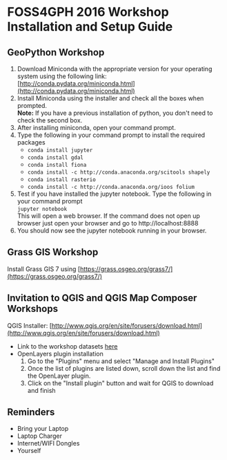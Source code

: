 # FOSS4GPH 2016 Workshop Installation and Setup Guide

## GeoPython Workshop
1. Download Miniconda with the appropriate version for your operating system using the following link: [http://conda.pydata.org/miniconda.html](http://conda.pydata.org/miniconda.html)
2. Install Miniconda using the installer and check all the boxes when prompted. <br />
   **Note:** If you have a previous installation of python, you don't need to check the second box.
3. After installing miniconda, open your command prompt.
4. Type the following in your command prompt to install the required packages<br />
   - `conda install jupyter`
   - `conda install gdal`
   - `conda install fiona` 
   - `conda install -c http://conda.anaconda.org/scitools shapely`
   - `conda install rasterio`
   - `conda install -c http://conda.anaconda.org/ioos folium`
5. Test if you have installed the jupyter notebook. Type the following in your command prompt <br />
   `jupyter notebook` <br />
   This will open a web browser. If the command does not open up browser just open your browser and go to http://localhost:8888
6. You should now see the jupyter notebook running in your browser.


## Grass GIS Workshop
Install Grass GIS 7 using [https://grass.osgeo.org/grass7/](https://grass.osgeo.org/grass7/)

## Invitation to QGIS and QGIS Map Composer Workshops
QGIS Installer: [http://www.qgis.org/en/site/forusers/download.html](http://www.qgis.org/en/site/forusers/download.html)
  - Link to the workshop datasets [here](https://www.dropbox.com/sh/klf9uhgc09kgyxf/AABlkQOgyrQS1yTlNqGCoXJEa?dl=0)
  - OpenLayers plugin installation
    1. Go to the "Plugins" menu and select "Manage and Install Plugins"
    2. Once the list of plugins are listed down, scroll down the list and find the OpenLayer plugin.
    3. Click on the "Install plugin" button and wait for QGIS to download and finish
 

## Reminders
 - Bring your Laptop
 - Laptop Charger
 - Internet/WIFI Dongles
 - Yourself
